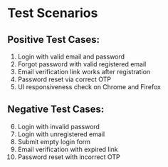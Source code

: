 # Test Scenarios

## Positive Test Cases:
1. Login with valid email and password
2. Forgot password with valid registered email
3. Email verification link works after registration
4. Password reset via correct OTP
5. UI responsiveness check on Chrome and Firefox

## Negative Test Cases:
6. Login with invalid password
7. Login with unregistered email
8. Submit empty login form
9. Email verification with expired link
10. Password reset with incorrect OTP
